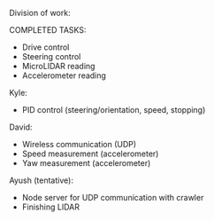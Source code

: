 Division of work:

COMPLETED TASKS:
* Drive control
* Steering control
* MicroLIDAR reading
* Accelerometer reading

Kyle:
* PID control (steering/orientation, speed, stopping)

David:
* Wireless communication (UDP)
* Speed measurement (accelerometer)
* Yaw measurement (accelerometer)

Ayush (tentative):
* Node server for UDP communication with crawler
* Finishing LIDAR
